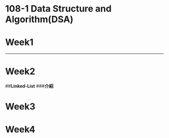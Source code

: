 # 108-1 Data Structure and Algorithm(DSA)
# Week1
****

# Week2
##**Linked-List**
###**介紹**


# Week3


# Week4
